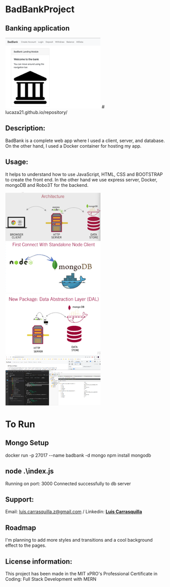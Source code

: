 # BadBankProject
## Banking application 
 
<img src= "./static/landing.png" width='300'/>
# lucaza21.github.io/repository/

## Description: 
BadBank is a complete web app where I used a client, server, and database.
On the other hand, I used a Docker container for hosting my app.

## Usage: 
It helps to understand how to use JavaScript, HTML, CSS and BOOTSTRAP to create the front end. 
In the other hand we use express server, Docker, mongoDB and Robo3T for the backend.


<img src= "./static/arch2.png" width='300'/>
<img src= "./static/mongo.png" width='300'/>
<img src= "./static/DAL.png" width='300'/>
<img src= "./static/back.png" width='300'/>

# To Run 

## Mongo Setup
docker run -p 27017 --name badbank -d mongo
npm install mongodb

## node .\index.js
Running on port: 3000
Connected successfully to db server


## Support:
Email: <luis.carrasquilla.z@gmail.com> / 
Linkedin: **[Luis Carrasquilla](https://www.linkedin.com/in/luis-carrasquilla/)** 

## Roadmap
I'm planning to add more styles and transitions and a cool background effect to the pages.

## License information:  
This project has been made in the MIT xPRO's Professional Certificate in Coding: Full Stack Development with MERN